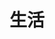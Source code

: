 ---
title: 生活
description: A description of this category
image: 1.jpg
slug: life

# Badge style
style:
    background: "87aeb7"
    color: "#fff"
---